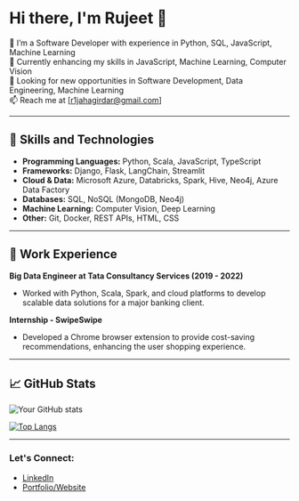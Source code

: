 # Hi there, I'm Rujeet 👋

🔭 I’m a Software Developer with experience in Python, SQL, JavaScript, Machine Learning  
🌱 Currently enhancing my skills in JavaScript, Machine Learning, Computer Vision  
👯 Looking for new opportunities in Software Development, Data Engineering, Machine Learning  
📫 Reach me at [r1jahagirdar@gmail.com]  

---

## 🚀 Skills and Technologies

- **Programming Languages:** Python, Scala, JavaScript, TypeScript
- **Frameworks:** Django, Flask, LangChain, Streamlit
- **Cloud & Data:** Microsoft Azure, Databricks, Spark, Hive, Neo4j, Azure Data Factory
- **Databases:** SQL, NoSQL (MongoDB, Neo4j)
- **Machine Learning:** Computer Vision, Deep Learning
- **Other:** Git, Docker, REST APIs, HTML, CSS

---

## 💼 Work Experience

**Big Data Engineer at Tata Consultancy Services (2019 - 2022)**  
- Worked with Python, Scala, Spark, and cloud platforms to develop scalable data solutions for a major banking client.

**Internship - SwipeSwipe**  
- Developed a Chrome browser extension to provide cost-saving recommendations, enhancing the user shopping experience.

---

## 📈 GitHub Stats

![Your GitHub stats](https://github-readme-stats.vercel.app/api?username=rujeetjahagirdar&show_icons=true&theme=radical)

[![Top Langs](https://github-readme-stats.vercel.app/api/top-langs/?username=rujeetjahagirdar&layout=compact)](https://github.com/rujeetjahagirdar)

---

### Let's Connect:
- [LinkedIn](https://www.linkedin.com/in/rujeet-jahagirdar)
- [Portfolio/Website](#)
